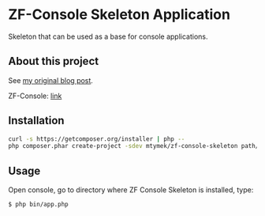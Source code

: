 ZF-Console Skeleton Application
===============================

Skeleton that can be used as a base for console applications.

About this project
------------------

See [my original blog post](http://mateusztymek.pl/blog/zf-console-php-microframework-for-console-applications).

ZF-Console: [link](https://github.com/zfcampus/zf-console)


Installation
------------

```bash
curl -s https://getcomposer.org/installer | php --
php composer.phar create-project -sdev mtymek/zf-console-skeleton path/to/install
```

Usage
-----

Open console, go to directory where ZF Console Skeleton is installed, type:

```bash
$ php bin/app.php
```
